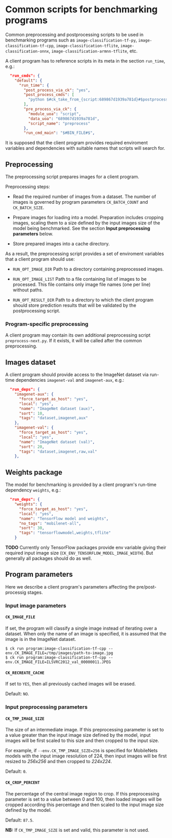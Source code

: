 # Common scripts for benchmarking programs

Common preprocessing and postprocessing scripts to be used in benchmarking
programs such as `image-classification-tf-py`, `image-classification-tf-cpp`,
`image-classification-tflite`, `image-classification-onnx`,
`image-classification-armnn-tflite`, etc.

A client program has to reference scripts in its meta in the section `run_time`, e.g.:

```json
  "run_cmds": {
    "default": {
      "run_time": {
        "post_process_via_ck": "yes",
        "post_process_cmds": [
          "python $#ck_take_from_{script:689867d1939a781d}#$postprocess.py"
        ],
        "pre_process_via_ck": {
          "module_uoa": "script",
          "data_uoa": "689867d1939a781d",
          "script_name": "preprocess"
        },
        "run_cmd_main": "$#BIN_FILE#$",
```

It is supposed that the client program provides required enviroment variables and dependencies with suitable names that scripts will search for.


## Preprocessing

The preprocessing script prepares images for a client program.

Preprocessing steps:

- Read the required number of images from a dataset. The number of images is governed by program parameters `CK_BATCH_COUNT` and `CK_BATCH_SIZE`.
  
- Prepare images for loading into a model. Preparation includes cropping images, scaling them to a size defined by the input images size of the model being benchmarked. See the section **Input preprocessing parameters** below.

- Store prepared images into a cache directory.

As a result, the preprocessing script provides a set of enviroment variables that a client program should use:

- `RUN_OPT_IMAGE_DIR`
Path to a directory containing preprocessed images.
  
- `RUN_OPT_IMAGE_LIST`
Path to a file containing list of images to be processed.
This file contains only image file names (one per line) without paths.

- `RUN_OPT_RESULT_DIR`
Path to a directory to which the client program should store prediction results that will be validated by the postprocessing script.

### Program-specific preprocessing

A client program may contain its own additional preprocessing script  `preprocess-next.py`. If it exists, it will be called after the common preprocessing.

## Images dataset

A client program should provide access to the ImageNet dataset via run-time dependencies `imagenet-val` and `imagenet-aux`, e.g.:

```json
  "run_deps": {
    "imagenet-aux": {
      "force_target_as_host": "yes",
      "local": "yes",
      "name": "ImageNet dataset (aux)",
      "sort": 10,
      "tags": "dataset,imagenet,aux"
    },
    "imagenet-val": {
      "force_target_as_host": "yes",
      "local": "yes",
      "name": "ImageNet dataset (val)",
      "sort": 20,
      "tags": "dataset,imagenet,raw,val"
    },
```

## Weights package

The model for benchmarking is provided by a client program's run-time dependency `weights`, e.g.:

```json
  "run_deps": {
    "weights": {
      "force_target_as_host": "yes",
      "local": "yes",
      "name": "TensorFlow model and weights",
      "no_tags": "mobilenet-all",
      "sort": 30,
      "tags": "tensorflowmodel,weights,tflite"
    }
```

**TODO** Currently only TensorFlow packages provide env variable giving their required input image size (`CK_ENV_TENSORFLOW_MODEL_IMAGE_WIDTH`). But generally all packages should do as well.

## Program parameters

Here we describe a client program's parameters affecting the pre/post-processig stages.

### Input image parameters

#### `CK_IMAGE_FILE`

If set, the program will classify a single image instead of iterating over a
dataset. When only the name of an image is specified, it is assumed that the
image is in the ImageNet dataset.

```
$ ck run program:image-classification-tf-cpp --env.CK_IMAGE_FILE=/tmp/images/path-to-image.jpg
$ ck run program:image-classification-tf-cpp --env.CK_IMAGE_FILE=ILSVRC2012_val_00000011.JPEG
```

#### `CK_RECREATE_CACHE`
If set to `YES`, then all previously cached images will be erased.

Default: `NO`.

### Input preprocessing parameters

#### `CK_TMP_IMAGE_SIZE`

The size of an intermediate image. If this preprocessing parameter is set to a
value greater than the input image size defined by the model, input images
will be first scaled to this size and then cropped to the input size.

For example, if `--env.CK_TMP_IMAGE_SIZE=256` is specified for MobileNets
models with the input image resolution of 224, then input images will be first
resized to *256x256* and then cropped to *224x224*.

Default: `0`.

#### `CK_CROP_PERCENT`

The percentage of the central image region to crop. If this preprocessing
parameter is set to a value between 0 and 100, then loaded images will be
cropped according this percentage and then scaled to the input image size
defined by the model.

Default: `87.5`.

**NB:** If `CK_TMP_IMAGE_SIZE` is set and valid, this parameter is not used.
